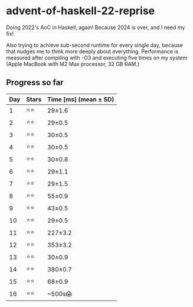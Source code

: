 # advent-of-haskell-22-reprise

Doing 2022's AoC in Haskell, again! Because 2024 is over, and I need my fix!

Also trying to achieve sub-second runtime for every single day, because that nudges me to think more deeply about everything. Performance is measured after compiling with -O3 and executing five times on my system (Apple MacBook with M2 Max processor, 32 GB RAM.)

## Progress so far

|Day|Stars|Time [ms] (mean ± SD)
|---|-----|----
|1|⭐️⭐️|29±1.6
|2|⭐️⭐️|29±0.5
|3|⭐️⭐️|30±0.5
|4|⭐️⭐️|30±0.5
|5|⭐️⭐️|30±0.8
|6|⭐️⭐️|29±1.1
|7|⭐️⭐️|29±1.5
|8|⭐️⭐️|55±0.9
|9|⭐️⭐️|43±0.5
|10|⭐️⭐️|29±0.5
|11|⭐️⭐|227±3.2 
|12|⭐️⭐|353±3.2 
|13|⭐️⭐|30±0.9 
|14|⭐️⭐|380±0.7
|15|⭐️⭐️|68±0.9
|16|⭐️⭐️|~500s😱
